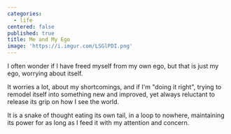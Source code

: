 ```yaml
---
categories:
  - life
centered: false
published: true
title: Me and My Ego
image: 'https://i.imgur.com/LSGlPDI.png'
---
```

I often wonder
if I have freed myself 
from my own ego,
but that is just my ego,
worrying about itself. 

It worries a lot,
about my shortcomings,
and if I'm "doing it right",
trying to remodel itself
into something new and improved,
yet always reluctant
to release its grip
on how I see the world.

It is a snake of thought 
eating its own tail,
in a loop to nowhere,
maintaining its power 
for as long as I feed it 
with my attention and concern.